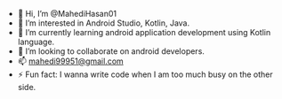 - 👋 Hi, I’m @MahediHasan01
- 👀 I’m interested in Android Studio, Kotlin, Java.
- 🌱 I’m currently learning android application development using Kotlin language.
- 💞️ I’m looking to collaborate on android developers.
- 📫 mahedi99951@gmail.com
- ⚡ Fun fact: I wanna write code when I am too much busy on the other side.

<!---
MahediHasan01/MahediHasan01 is a ✨ special ✨ repository because its `README.md` (this file) appears on your GitHub profile.
You can click the Preview link to take a look at your changes.
--->
